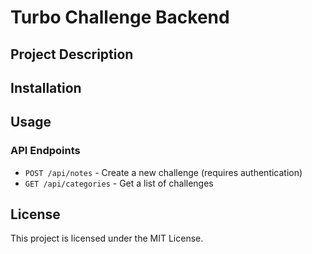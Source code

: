 # Turbo Challenge Backend

## Project Description

## Installation

## Usage

### API Endpoints
- `POST /api/notes` - Create a new challenge (requires authentication)
- `GET /api/categories` - Get a list of challenges

## License
This project is licensed under the MIT License.
